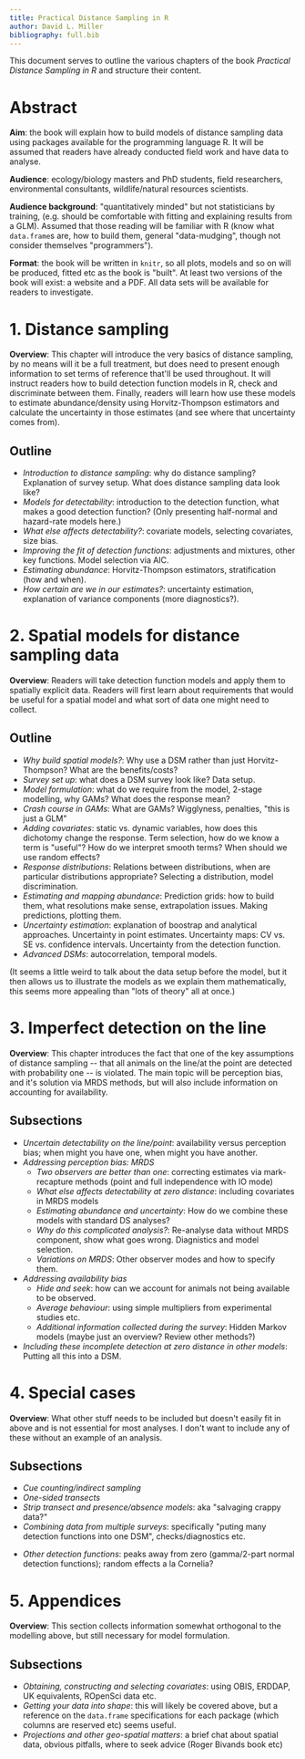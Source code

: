 ```yaml
---
title: Practical Distance Sampling in R
author: David L. Miller
bibliography: full.bib
---
```


This document serves to outline the various chapters of the book *Practical Distance Sampling in R* and structure their content.


# Abstract

**Aim**: the book will explain how to build models of distance sampling data using packages available for the programming language R. It will be assumed that readers have already conducted field work and have data to analyse.

**Audience**: ecology/biology masters and PhD students, field researchers, environmental consultants, wildlife/natural resources scientists.

**Audience background**: "quantitatively minded" but not statisticians by training, (e.g. should be comfortable with fitting and explaining results from a GLM). Assumed that those reading will be familiar with R (know what `data.frame`s are, how to build them, general "data-mudging", though not consider themselves "programmers").

**Format**: the book will be written in `knitr`, so all plots, models and so on will be produced, fitted etc as the book is "built". At least two versions of the book will exist: a website and a PDF. All data sets will be available for readers to investigate.


# 1. Distance sampling

**Overview**: This chapter will introduce the very basics of distance sampling, by no means will it be a full treatment, but does need to present enough information to set terms of reference that'll be used throughout. It will instruct readers how to build detection function models in R, check and discriminate between them. Finally, readers will learn how use these models to estimate abundance/density using Horvitz-Thompson estimators and calculate the uncertainty in those estimates (and see where that uncertainty comes from).


## Outline

  * *Introduction to distance sampling*: why do distance sampling? Explanation of survey setup. What does distance sampling data look like?
  * *Models for detectability*: introduction to the detection function, what makes a good detection function? (Only presenting half-normal and hazard-rate models here.)
  * *What else affects detectability?*: covariate models, selecting covariates, size bias.
  * *Improving the fit of detection functions*: adjustments and mixtures, other key functions. Model selection via AIC.
  * *Estimating abundance*: Horvitz-Thompson estimators, stratification (how and when).
  * *How certain are we in our estimates?*: uncertainty estimation, explanation of variance components (more diagnostics?).


# 2. Spatial models for distance sampling data

**Overview**: Readers will take detection function models and apply them to spatially explicit data. Readers will first learn about requirements that would be useful for a spatial model and what sort of data one might need to collect.


## Outline

  * *Why build spatial models?*: Why use a DSM rather than just Horvitz-Thompson? What are the benefits/costs?
  * *Survey set up*: what does a DSM survey look like? Data setup.
  * *Model formulation*: what do we require from the model, 2-stage modelling, why GAMs? What does the response mean?
  * *Crash course in GAMs*: What are GAMs? Wigglyness, penalties, "this is just a GLM"
  * *Adding covariates*: static vs. dynamic variables, how does this dichotomy change the response. Term selection, how do we know a term is "useful"? How do we interpret smooth terms? When should we use random effects?
  * *Response distributions*: Relations between distributions, when are particular distributions appropriate? Selecting a distribution, model discrimination.
  * *Estimating and mapping abundance*: Prediction grids: how to build them, what resolutions make sense, extrapolation issues. Making predictions, plotting them.
  * *Uncertainty estimation*: explanation of boostrap and analytical approaches. Uncertainty in point estimates. Uncertainty maps: CV vs. SE vs. confidence intervals. Uncertainty from the detection function.
  * *Advanced DSMs*: autocorrelation, temporal models.

(It seems a little weird to talk about the data setup before the model, but it then allows us to illustrate the models as we explain them mathematically, this seems more appealing than "lots of theory" all at once.)


# 3. Imperfect detection on the line

**Overview**: This chapter introduces the fact that one of the key assumptions of distance sampling -- that all animals on the line/at the point are detected with probability one -- is violated. The main topic will be perception bias, and it's solution via MRDS methods, but will also include information on accounting for availability.

## Subsections

  * *Uncertain detectability on the line/point*: availability versus perception bias; when might you have one, when might you have another.
  * *Addressing perception bias: MRDS*
    * *Two observers are better than one*: correcting estimates via mark-recapture methods (point and full independence with IO mode)
    * *What else affects detectability at zero distance*: including covariates in MRDS models
    * *Estimating abundance and uncertainty*: How do we combine these models with standard DS analyses?
    * *Why do this complicated analysis?*: Re-analyse data without MRDS component, show what goes wrong. Diagnistics and model selection.
    * *Variations on MRDS*: Other observer modes and how to specify them.
  * *Addressing availability bias*
    * *Hide and seek*: how can we account for animals not being available to be observed.
    * *Average behaviour*: using simple multipliers from experimental studies etc.
    * *Additional information collected during the survey*: Hidden Markov models (maybe just an overview? Review other methods?)
  * *Including these incomplete detection at zero distance in other models*: Putting all this into a DSM.


# 4. Special cases

**Overview**: What other stuff needs to be included but doesn't easily fit in above and is not essential for most analyses. I don't want to include any of these without an example of an analysis.

## Subsections


  - *Cue counting/indirect sampling*
  - *One-sided transects*
  - *Strip transect and presence/absence models*: aka "salvaging crappy data?"
  - *Combining data from multiple surveys*: specifically "puting many detection functions into one DSM", checks/diagnostics etc.
  * *Other detection functions*: peaks away from zero (gamma/2-part normal detection functions); random effects a la Cornelia?


# 5. Appendices

**Overview**: This section collects information somewhat orthogonal to the modelling above, but still necessary for model formulation.

## Subsections

  * *Obtaining, constructing and selecting covariates*: using OBIS, ERDDAP, UK equivalents, ROpenSci data etc.
  * *Getting your data into shape*: this will likely be covered above, but a reference on the `data.frame` specifications for each package (which columns are reserved etc) seems useful.
  * *Projections and other geo-spatial matters*: a brief chat about spatial data, obvious pitfalls, where to seek advice (Roger Bivands book etc)


